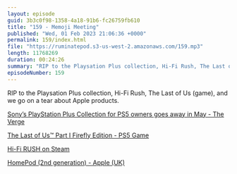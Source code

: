 ```yaml
---
layout: episode
guid: 3b3c0f98-1358-4a18-91b6-fc26759fb610
title: "159 - Memoji Meeting"
published: "Wed, 01 Feb 2023 21:06:36 +0000"
permalink: 159/index.html
file: "https://ruminatepod.s3-us-west-2.amazonaws.com/159.mp3"
length: 11768269
duration: 00:24:26
summary: "RIP to the Playsation Plus collection, Hi-Fi Rush, The Last of Us (game), and we go on a tear about Apple products."
episodeNumber: 159
---
```


RIP to the Playsation Plus collection, Hi-Fi Rush, The Last of Us (game), and we go on a tear about Apple products.

[Sony’s PlayStation Plus Collection for PS5 owners goes away in May - The Verge](https://www.theverge.com/2023/2/1/23581459/ps5-playstation-plus-collection-sony-greatest-hits-stop)

[The Last of Us™ Part I Firefly Edition - PS5 Game](https://direct.playstation.com/en-gb/buy-games/the-last-of-us-part-i-firefly-edition-ps5)

[Hi-Fi RUSH on Steam](https://store.steampowered.com/app/1817230/HiFi_RUSH/)

[HomePod (2nd generation) - Apple (UK)](https://www.apple.com/uk/homepod-2nd-generation/?afid=p238%7CsqmlbUITh-dc_mtid_20925z4e61671_pcrid_645300091185_pgrid_148889542001_pexid__&cid=wwa-uk-kwgo-aes--homepod-e-slid--productid--Brand-HomePod-Announce)
